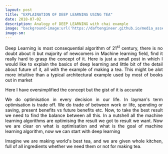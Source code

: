 ```yaml
---
layout: post
title: "EXPLAINATION OF DEEP LEARNING USING TEA"
date: 2018-07-02
description: Analogy of DEEP LEARNING with chai example
image: "background-image:url('https://daftengineer.github.io/media_assets/deepchai.jpg');filter: grayscale(100%);"
image-sm: 
---
```


<div style="color:black;"><p></p>
  <p style="text-align:justify;">Deep Learning is most consequential algorithm of 21<sup>st</sup> century, there is no doubt about it but majority of newcomers in Machine learning field, find it really hard to grasp the concept of it. Here is just a small post in which I would like to explain the basics of deep learning and little bit of the detail about future of it, all with the example of making a tea. This might be alot more intuitive than a typical architectural example used by most of books out in market</p>
  <p style="text-align:justify;">Here I have oversimplified the concept but the gist of it is accurate</p>
  <p style="text-align:justify;">We do optimisation in every decision in our life. In layman's term optimisation is trade off. We do trade of between work or life, spending or saving, present benefits vs future benefits etc. Now, to take the best result we need to find the balance between all this. In a nutshell all the machine learning algorithms are optimising the result we got to result we want. Now we are clear on what is optimisation and what is the goal of machine learning algorithm, now we can start with deep learning</p>
  <p style="text-align:justify;">Imagine we are making world's best tea, and we are given whole kitchen, full of all ingredients whether we need them or not for making tea.</p>
 
</div>
